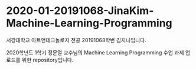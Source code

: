 # 2020-01-20191068-JinaKim-Machine-Learning-Programming

서강대학교 아트앤테크놀로지 전공 20191068학번 김지나입니다.

2020학년도 1학기 정문열 교수님의 Machine Learning Programming 수업 과제 업로드를 위한 repository입니다.
